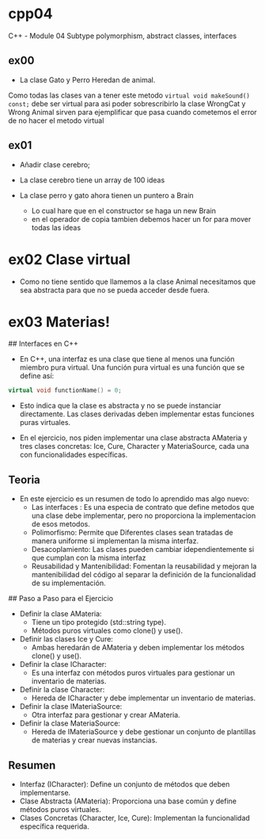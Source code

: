 # cpp04

C++ - Module 04 Subtype polymorphism, abstract classes, interfaces

## ex00

- La clase Gato y Perro Heredan de animal.

Como todas las clases van a tener este metodo
`virtual void makeSound() const;`
debe ser virtual para asi poder sobrescribirlo
la clase WrongCat y Wrong Animal sirven para ejemplificar
que pasa cuando cometemos el error de no hacer el metodo 
virtual

## ex01

- Añadir clase cerebro;

- La clase cerebro tiene un array de 100 ideas

- La clase perro y gato ahora tienen un puntero a Brain
	- Lo cual hare que en el constructor se haga un new Brain
	- en el operador de copia tambien debemos hacer un for
	para mover todas las ideas

# ex02 Clase virtual

- Como no tiene sentido que llamemos a la clase Animal necesitamos que sea abstracta para que no se pueda acceder
desde fuera.

# ex03 Materias!

## Interfaces en C++
- En C++, una interfaz es una clase que tiene al menos una función miembro pura virtual. Una función pura virtual es una función que se define así:

```cpp
virtual void functionName() = 0;
```
- Esto indica que la clase es abstracta y no se puede instanciar directamente. Las clases derivadas deben implementar estas funciones puras virtuales.

- En el ejercicio, nos piden implementar una clase abstracta AMateria y tres clases concretas: Ice, Cure, Character y MateriaSource, cada una con funcionalidades específicas.
## Teoria
- En este ejercicio es un resumen de todo lo aprendido mas algo nuevo:
	- Las interfaces : Es una especia de contrato que define metodos que una clase debe implementar, pero
	no proporciona  la implementacion de esos metodos.
	- Polimorfismo: Permite que Diferentes clases sean tratadas de manera uniforme si implementan la misma interfaz.
	- Desacoplamiento: Las clases pueden cambiar idependientemente si que cumplan con la misma interfaz
	- Reusabilidad y Mantenibilidad: Fomentan la reusabilidad y mejoran la mantenibilidad del código al separar la definición de la funcionalidad de su implementación.

 ## Paso a Paso para el Ejercicio
- Definir la clase AMateria:
	- Tiene un tipo protegido (std::string type).
	- Métodos puros virtuales como clone() y use().
- Definir las clases Ice y Cure:
	- Ambas heredarán de AMateria y deben implementar los  métodos clone() y use().
- Definir la clase ICharacter:
	- Es una interfaz con métodos puros virtuales para gestionar un inventario de materias.
- Definir la clase Character:
	- Hereda de ICharacter y debe implementar un inventario de materias.
- Definir la clase IMateriaSource:
	- Otra interfaz para gestionar y crear AMateria.
- Definir la clase MateriaSource:
	- Hereda de IMateriaSource y debe gestionar un conjunto de plantillas de materias y crear nuevas instancias.

 ## Resumen 
- Interfaz (ICharacter): Define un conjunto de métodos que deben implementarse.
- Clase Abstracta (AMateria): Proporciona una base común y define métodos puros virtuales.
- Clases Concretas (Character, Ice, Cure): Implementan la funcionalidad específica requerida.
